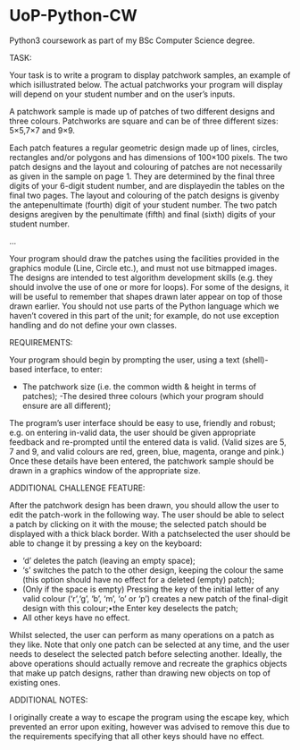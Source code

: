 # UoP-Python-CW
Python3 coursework as part of my BSc Computer Science degree. 

TASK: 

  Your  task  is  to  write  a  program  to  display  patchwork  samples,  an  example  of  which  isillustrated below.  The actual patchworks your program will display will depend on your student number and on the user’s inputs.

  A patchwork sample is made up of patches of two different designs and three colours. Patchworks are square and can be of three different sizes: 5×5,7×7 and 9×9.

  Each patch features a regular geometric design made up of lines, circles, rectangles and/or polygons and has dimensions of 100×100 pixels.  The two patch designs and the layout and colouring of patches are not necessarily as given in the sample on page 1. They are determined by the final three digits of your 6-digit student number, and are displayedin the tables on the final two pages. The layout and colouring of the patch designs is givenby the antepenultimate (fourth) digit of your student number. The two patch designs aregiven by the penultimate (fifth) and final (sixth) digits of your student number.

  ...

  Your program should draw the patches using the facilities provided in the graphics module (Line, Circle etc.), and must not use bitmapped images. The designs are intended to test algorithm development skills (e.g. they should involve the use of one or more for loops). For some of the designs, it will be useful to remember that shapes drawn later appear on top of those drawn earlier. You should not use parts of the Python language which we haven’t covered in this part of the unit; for example, do not use exception handling and do not define your own classes.
  
REQUIREMENTS:

Your program should begin by prompting the user, using a text (shell)-based interface, to enter:
  - The patchwork size (i.e. the common width & height in terms of patches);
   -The desired three colours (which your program should ensure are all different);

The program’s user interface should be easy to use, friendly and robust; e.g. on entering in-valid data, the user should be given appropriate feedback and re-prompted until the entered data is valid.  (Valid sizes are 5, 7 and 9, and valid colours are red, green, blue, magenta, orange and pink.)  Once these details have been entered, the patchwork sample should be drawn in a graphics window of the appropriate size.

ADDITIONAL CHALLENGE FEATURE:

After the patchwork design has been drawn, you should allow the user to edit the patch-work in the following way. The user should be able to select a patch by clicking on it with the mouse; the selected patch should be displayed with a thick black border. With a patchselected the user should be able to change it by pressing a key on the keyboard:
  - ‘d’ deletes the patch (leaving an empty space);
  - ‘s’ switches the patch to the other design, keeping the colour the same (this option should have no effect for a deleted (empty) patch);
  - (Only if the space is empty) Pressing the key of the initial letter of any valid colour (‘r’,‘g’, ‘b’, ‘m’, ‘o’ or ‘p’) creates a new patch of the final-digit design with this colour;•the Enter key deselects the patch;
  - All other keys have no effect.

Whilst selected, the user can perform as many operations on a patch as they like. Note that only one patch can be selected at any time, and the user needs to deselect the selected patch before selecting another. Ideally, the above operations should actually remove and recreate the graphics objects that make up patch designs, rather than drawing new objects on top of existing ones.


ADDITIONAL NOTES: 

  I originally create a way to escape the program using the escape key, which prevented an error upon exiting, however was advised to remove this due to the requirements specifying that all other keys should have no effect. 



